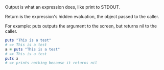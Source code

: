 Output is what an expression does, like print to STDOUT.

Return is the expression's hidden evaluation, the object passed to the caller.

For example: puts outputs the argument to the screen, but returns nil to the caller.

```Ruby
puts "This is a test"
# => This is a test
a = puts "This is a test"
# => This is a test
puts a
# => prints nothing because it returns nil
```

